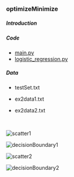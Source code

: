### optimizeMinimize

##### Introduction

##### Code

- [main.py](https://github.com/quinwu/ml_implementation/blob/master/Logistic-Regression/optimizeMinimize/main.py)
- [logistic_regression.py](https://github.com/quinwu/ml_implementation/blob/master/Logistic-Regression/optimizeMinimize/logistic_regression.py)

##### Data

- testSet.txt

- ex2data1.txt

- ex2data2.txt

  ​

![scatter1](https://github.com/quinwu/ml_implementation/blob/master/Logistic-Regression/optimizeMinimize/scatter1.png)

![decisionBoundary1](https://github.com/quinwu/ml_implementation/blob/master/Logistic-Regression/optimizeMinimize/decisionBoundary1.png)

![scatter2](https://github.com/quinwu/ml_implementation/blob/master/Logistic-Regression/optimizeMinimize/scatter2.png)

![decisionBoundary2](https://github.com/quinwu/ml_implementation/blob/master/Logistic-Regression/optimizeMinimize/decisionBoundary2.png)